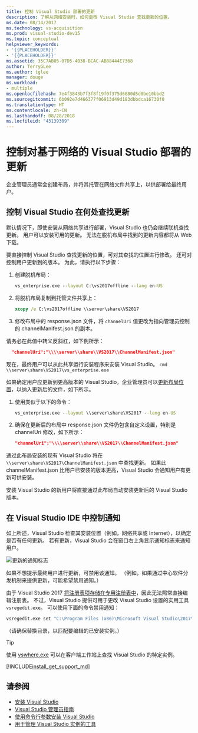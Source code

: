 ```yaml
---
title: 控制 Visual Studio 部署的更新
description: 了解从网络安装时，如何更改 Visual Studio 查找更新的位置。
ms.date: 08/14/2017
ms.technology: vs-acquisition
ms.prod: visual-studio-dev15
ms.topic: conceptual
helpviewer_keywords:
- '{{PLACEHOLDER}}'
- '{{PLACEHOLDER}}'
ms.assetid: 35C7AB05-07D5-4B38-BCAC-AB88444E7368
author: TerryGLee
ms.author: tglee
manager: douge
ms.workload:
- multiple
ms.openlocfilehash: 7e4f3843b7f3f8f19f0f375d6880d5d8be10bbd2
ms.sourcegitcommit: 6b092e7d466377f06913d49d183dbbdca16730f0
ms.translationtype: HT
ms.contentlocale: zh-CN
ms.lasthandoff: 08/28/2018
ms.locfileid: "43139309"
---
```

# <a name="control-updates-to-network-based-visual-studio-deployments"></a>控制对基于网络的 Visual Studio 部署的更新

企业管理员通常会创建布局，并将其托管在网络文件共享上，以供部署给最终用户。

## <a name="controlling-where-visual-studio-looks-for-updates"></a>控制 Visual Studio 在何处查找更新

默认情况下，即使安装从网络共享进行部署，Visual Studio 也仍会继续联机查找更新。 用户可以安装可用的更新。 无法在脱机布局中找到的更新内容都将从 Web 下载。

要直接控制 Visual Studio 查找更新的位置，可对其查找的位置进行修改。 还可对控制用户更新到的版本。 为此，请执行以下步骤：

 1. 创建脱机布局：
    ```cmd
    vs_enterprise.exe --layout C:\vs2017offline --lang en-US
    ```
 2. 将脱机布局复制到托管文件共享上：
    ```cmd
    xcopy /e C:\vs2017offline \\server\share\VS2017
    ```
 3. 修改布局中的 response.json 文件，将 `channelUri` 值更改为指向管理员控制的 channelManifest.json 的副本。

  请务必在此值中转义反斜杠，如下例所示：

  ```json
    "channelUri":"\\\\server\\share\\VS2017\\ChannelManifest.json"
  ```

 现在，最终用户可以从此共享运行安装程序来安装 Visual Studio。
    ```cmd
    \\server\share\VS2017\vs_enterprise.exe
    ```

如果确定用户应更新到更高版本的 Visual Studio，企业管理员可以[更新布局位置](update-a-network-installation-of-visual-studio.md)，以纳入更新后的文件，如下所示。

 1. 使用类似于以下的命令：
    ```cmd
    vs_enterprise.exe --layout \\server\share\VS2017 --lang en-US
    ```
 2. 确保在更新后的布局中 response.json 文件仍包含自定义设置，特别是 channelUri 修改，如下所示：
    ```json
    "channelUri":"\\\\server\\share\\VS2017\\ChannelManifest.json"
    ```
 通过此布局安装的现有 Visual Studio 将在 `\\server\share\VS2017\ChannelManifest.json` 中查找更新。 如果此 channelManifest.json 比用户已安装的版本更高，Visual Studio 会通知用户有更新可供安装。

 安装 Visual Studio 的新用户将直接通过此布局自动安装更新后的 Visual Studio 版本。

## <a name="controlling-notifications-in-the-visual-studio-ide"></a>在 Visual Studio IDE 中控制通知

如上所述，Visual Studio 检查其安装位置（例如，网络共享或 Internet），以确定是否有任何更新。 若有更新，Visual Studio 会在窗口右上角显示通知标志来通知用户。

 ![更新的通知标志](media/notification-flag.png)

如果不想提示最终用户进行更新，可禁用该通知。 （例如，如果通过中心软件分发机制来提供更新，可能希望禁用通知。）

由于 Visual Studio 2017 [将注册表项存储在专用注册表中](tools-for-managing-visual-studio-instances.md#editing-the-registry-for-a-visual-studio-instance)，因此无法照常直接编辑注册表。 不过，Visual Studio 提供可用于更改 Visual Studio 设置的实用工具 `vsregedit.exe`。 可以使用下面的命令禁用通知：

```cmd
vsregedit.exe set "C:\Program Files (x86)\Microsoft Visual Studio\2017\Enterprise" HKCU ExtensionManager AutomaticallyCheckForUpdates2Override dword 0
```

（请确保替换目录，以匹配要编辑的已安装实例。）

> [!TIP]
> 使用 [vswhere.exe](tools-for-managing-visual-studio-instances.md#detecting-existing-visual-studio-instances) 可以在客户端工作站上查找 Visual Studio 的特定实例。

[!INCLUDE[install_get_support_md](includes/install_get_support_md.md)]

## <a name="see-also"></a>请参阅

* [安装 Visual Studio](install-visual-studio.md)
* [Visual Studio 管理员指南](visual-studio-administrator-guide.md)
* [使用命令行参数安装 Visual Studio](use-command-line-parameters-to-install-visual-studio.md)
* [用于管理 Visual Studio 实例的工具](tools-for-managing-visual-studio-instances.md)
